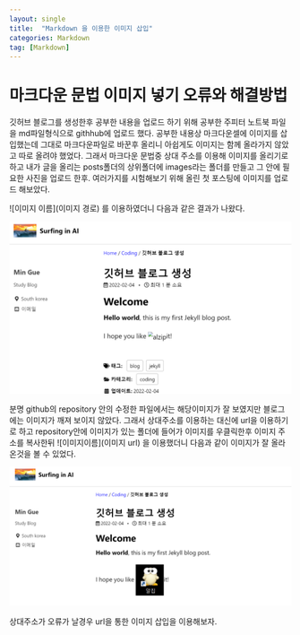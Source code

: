 ```yaml
---
layout: single
title:  "Markdown 을 이용한 이미지 삽입"
categories: Markdown
tag: [Markdown]
---
```


# 마크다운 문법 이미지 넣기 오류와 해결방법

깃허브 블로그를 생성한후 공부한 내용을 업로드 하기 위해 공부한 주피터 노트북 파일을 md파일형식으로 githhub에 업로드 했다. 공부한 내용상 마크다운셀에 이미지를 삽입했는데 그대로 마크다운파일로 바꾼후 올리니 아쉽게도 이미지는 함께 올라가지 않았고 따로 올려야 했었다.
그래서 마크다운 문법중 상대 주소를 이용해 이미지를 올리기로 하고 내가 글을 올리는 posts폴더의 상위폴더에 images라는 폴더를 만들고 그 안에 필요한 사진을 업로드 한후. 여러가지를 시험해보기 위해 올린 첫 포스팅에 이미지를 업로드 해보았다. 

![이미지 이름](이미지 경로) 를 이용하였더니 다음과 같은 결과가 나왔다.

![오류](https://github.com/skkumin/skkumin.github.io/blob/master/images/2022-02-05-markdown/%EB%B3%80%EA%B2%BDx.png?raw=true)

분명 github의 repository 안의 수정한 파일에서는 해당이미지가 잘 보였지만 블로그에는 이미지가 깨져 보이지 않았다. 그래서 상대주소를 이용하는 대신에 url을 이용하기로 하고 repository안에 이미지가 있는 폴더에 들어가 이미지를 우클릭한후 이미지 주소를 복사한뒤
![이미지이름](이미지 url) 을 이용했더니 다음과 같이 이미지가 잘 올라온것을 볼 수 있었다.

![성공](https://github.com/skkumin/skkumin.github.io/blob/master/images/2022-02-05-markdown/%EB%B3%80%EA%B2%BDo.png?raw=true)

상대주소가 오류가 날경우 url을 통한 이미지 삽입을 이용해보자.
